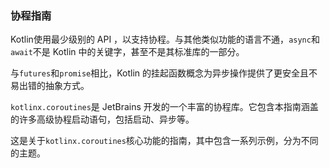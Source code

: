 ### 协程指南

Kotlin使用最少级别的 API ，以支持协程。与其他类似功能的语言不通，`async`和`await`不是 Kotlin 中的关键字，甚至不是其标准库的一部分。

与`futures`和`promise`相比，Kotlin 的挂起函数概念为异步操作提供了更安全且不易出错的抽象方式。

`kotlinx.coroutines`是 JetBrains 开发的一个丰富的协程库。它包含本指南涵盖的许多高级协程启动语句，包括启动、异步等。

这是关于`kotlinx.coroutines`核心功能的指南，其中包含一系列示例，分为不同的主题。

